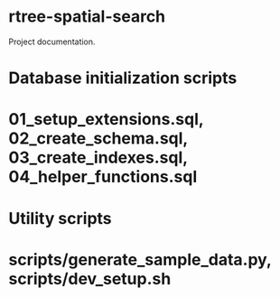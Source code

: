 # rtree-spatial-search

Project documentation.

# Database initialization scripts
# 01_setup_extensions.sql, 02_create_schema.sql, 03_create_indexes.sql, 04_helper_functions.sql

# Utility scripts
# scripts/generate_sample_data.py, scripts/dev_setup.sh
